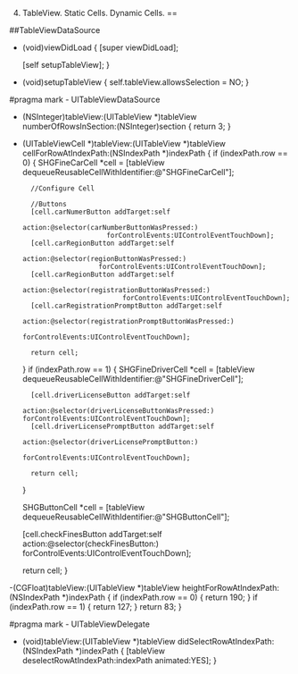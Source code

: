 4. TableView. Static Cells. Dynamic Cells.
==

##TableViewDataSource

- (void)viewDidLoad {
    [super viewDidLoad];

    [self setupTableView];
}

- (void)setupTableView {
    self.tableView.allowsSelection = NO;
}

#pragma mark - UITableViewDataSource

- (NSInteger)tableView:(UITableView *)tableView numberOfRowsInSection:(NSInteger)section
{
    return 3;
}

- (UITableViewCell *)tableView:(UITableView *)tableView cellForRowAtIndexPath:(NSIndexPath *)indexPath
{
    if (indexPath.row == 0) {
        SHGFineCarCell *cell = [tableView dequeueReusableCellWithIdentifier:@"SHGFineCarCell"];
        
        //Configure Cell
        
        //Buttons
        [cell.carNumerButton addTarget:self
                                     action:@selector(carNumberButtonWasPressed:)
                           forControlEvents:UIControlEventTouchDown];
        [cell.carRegionButton addTarget:self
                                   action:@selector(regionButtonWasPressed:)
                         forControlEvents:UIControlEventTouchDown];
        [cell.carRegionButton addTarget:self
                                         action:@selector(registrationButtonWasPressed:)
                               forControlEvents:UIControlEventTouchDown];
        [cell.carRegistrationPromptButton addTarget:self
                                          action:@selector(registrationPromptButtonWasPressed:)
                                forControlEvents:UIControlEventTouchDown];
        
        return cell;
    }
    if (indexPath.row == 1) {
        SHGFineDriverCell *cell = [tableView dequeueReusableCellWithIdentifier:@"SHGFineDriverCell"];
    
        [cell.driverLicenseButton addTarget:self
                                     action:@selector(driverLicenseButtonWasPressed:) forControlEvents:UIControlEventTouchDown];
        [cell.driverLicensePromptButton addTarget:self
                                           action:@selector(driverLicensePromptButton:)
                                 forControlEvents:UIControlEventTouchDown];
        
        return cell;
    }
    
    SHGButtonCell *cell = [tableView dequeueReusableCellWithIdentifier:@"SHGButtonCell"];
    
    [cell.checkFinesButton addTarget:self
                              action:@selector(checkFinesButton:)
                    forControlEvents:UIControlEventTouchDown];
    
    return cell;
}

-(CGFloat)tableView:(UITableView *)tableView heightForRowAtIndexPath:(NSIndexPath *)indexPath
{
    if (indexPath.row == 0) {
        return 190;
    }
    if (indexPath.row == 1) {
        return 127;
    }
    return 83;
}

#pragma mark - UITableViewDelegate

- (void)tableView:(UITableView *)tableView didSelectRowAtIndexPath:(NSIndexPath *)indexPath
{
    [tableView deselectRowAtIndexPath:indexPath animated:YES];
}






